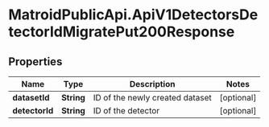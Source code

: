 # MatroidPublicApi.ApiV1DetectorsDetectorIdMigratePut200Response

## Properties

Name | Type | Description | Notes
------------ | ------------- | ------------- | -------------
**datasetId** | **String** | ID of the newly created dataset | [optional] 
**detectorId** | **String** | ID of the detector | [optional] 


